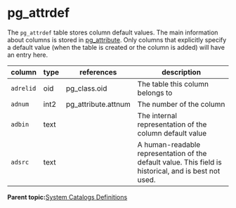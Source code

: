 # pg\_attrdef 

The `pg_attrdef` table stores column default values. The main information about columns is stored in [pg\_attribute](pg_attribute.html). Only columns that explicitly specify a default value \(when the table is created or the column is added\) will have an entry here.

|column|type|references|description|
|------|----|----------|-----------|
|`adrelid`|oid|pg\_class.oid|The table this column belongs to|
|`adnum`|int2|pg\_attribute.attnum|The number of the column|
|`adbin`|text| |The internal representation of the column default value|
|`adsrc`|text| |A human-readable representation of the default value. This field is historical, and is best not used.|

**Parent topic:**[System Catalogs Definitions](../system_catalogs/catalog_ref-html.html)

